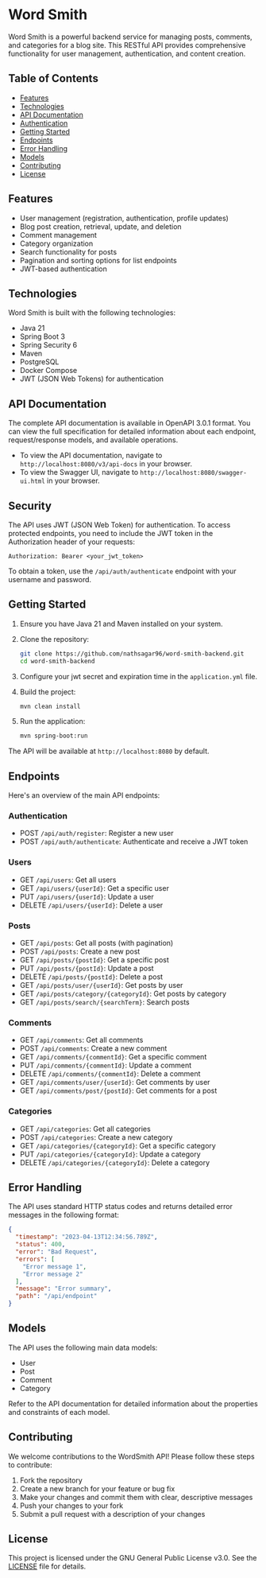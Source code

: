 # Word Smith

Word Smith is a powerful backend service for managing posts, comments, and categories for a blog site. This RESTful
API provides comprehensive functionality for user management, authentication, and content creation.

## Table of Contents

- [Features](#features)
- [Technologies](#technologies)
- [API Documentation](#api-documentation)
- [Authentication](#authentication)
- [Getting Started](#getting-started)
- [Endpoints](#endpoints)
- [Error Handling](#error-handling)
- [Models](#models)
- [Contributing](#contributing)
- [License](#license)

## Features

- User management (registration, authentication, profile updates)
- Blog post creation, retrieval, update, and deletion
- Comment management
- Category organization
- Search functionality for posts
- Pagination and sorting options for list endpoints
- JWT-based authentication

## Technologies

Word Smith is built with the following technologies:

- Java 21
- Spring Boot 3
- Spring Security 6
- Maven
- PostgreSQL
- Docker Compose
- JWT (JSON Web Tokens) for authentication

## API Documentation

The complete API documentation is available in OpenAPI 3.0.1 format. You can view the full specification for detailed
information about each endpoint, request/response models, and available operations.

- To view the API documentation, navigate to `http://localhost:8080/v3/api-docs` in your browser.
- To view the Swagger UI, navigate to `http://localhost:8080/swagger-ui.html` in your browser.

## Security

The API uses JWT (JSON Web Token) for authentication. To access protected endpoints, you need to include the JWT token
in the Authorization header of your requests:

```text
Authorization: Bearer <your_jwt_token>
```

To obtain a token, use the `/api/auth/authenticate` endpoint with your username and password.

## Getting Started

1. Ensure you have Java 21 and Maven installed on your system.
2. Clone the repository:

   ```bash
   git clone https://github.com/nathsagar96/word-smith-backend.git
   cd word-smith-backend
   ```

3. Configure your jwt secret and expiration time in the `application.yml` file.
4. Build the project:

   ```bash
   mvn clean install
   ```

5. Run the application:

   ```bash
   mvn spring-boot:run
   ```

The API will be available at `http://localhost:8080` by default.

## Endpoints

Here's an overview of the main API endpoints:

### Authentication

- POST `/api/auth/register`: Register a new user
- POST `/api/auth/authenticate`: Authenticate and receive a JWT token

### Users

- GET `/api/users`: Get all users
- GET `/api/users/{userId}`: Get a specific user
- PUT `/api/users/{userId}`: Update a user
- DELETE `/api/users/{userId}`: Delete a user

### Posts

- GET `/api/posts`: Get all posts (with pagination)
- POST `/api/posts`: Create a new post
- GET `/api/posts/{postId}`: Get a specific post
- PUT `/api/posts/{postId}`: Update a post
- DELETE `/api/posts/{postId}`: Delete a post
- GET `/api/posts/user/{userId}`: Get posts by user
- GET `/api/posts/category/{categoryId}`: Get posts by category
- GET `/api/posts/search/{searchTerm}`: Search posts

### Comments

- GET `/api/comments`: Get all comments
- POST `/api/comments`: Create a new comment
- GET `/api/comments/{commentId}`: Get a specific comment
- PUT `/api/comments/{commentId}`: Update a comment
- DELETE `/api/comments/{commentId}`: Delete a comment
- GET `/api/comments/user/{userId}`: Get comments by user
- GET `/api/comments/post/{postId}`: Get comments for a post

### Categories

- GET `/api/categories`: Get all categories
- POST `/api/categories`: Create a new category
- GET `/api/categories/{categoryId}`: Get a specific category
- PUT `/api/categories/{categoryId}`: Update a category
- DELETE `/api/categories/{categoryId}`: Delete a category

## Error Handling

The API uses standard HTTP status codes and returns detailed error messages in the following format:

```json
{
  "timestamp": "2023-04-13T12:34:56.789Z",
  "status": 400,
  "error": "Bad Request",
  "errors": [
    "Error message 1",
    "Error message 2"
  ],
  "message": "Error summary",
  "path": "/api/endpoint"
}
```

## Models

The API uses the following main data models:

- User
- Post
- Comment
- Category

Refer to the API documentation for detailed information about the properties and constraints of each model.

## Contributing

We welcome contributions to the WordSmith API! Please follow these steps to contribute:

1. Fork the repository
2. Create a new branch for your feature or bug fix
3. Make your changes and commit them with clear, descriptive messages
4. Push your changes to your fork
5. Submit a pull request with a description of your changes

## License

This project is licensed under the GNU General Public License v3.0. See the [LICENSE](LICENSE) file for details.
